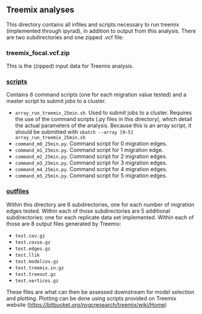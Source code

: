 ## Treemix analyses
This directory contains all infiles and scripts necessary to run treemix (implemented through ipyrad), in addition to output from this analysis. There are two subdirectories and one zipped .vcf file:

### treemix_focal.vcf.zip
This is the (zipped) input data for Treemix analysis.


### [scripts](scripts/)
Contains 6 command scripts (one for each migration value tested) and a master script to submit jobs to a cluster.
* `array_run_treemix_25min.sh`. Used to submit jobs to a cluster. Requires the use of the command scripts (.py files in this directory), which detail the actual parameters of the analysis. Because this is an array script, it should be submitted with `sbatch --array [0-5] array_run_treemix_25min.sh`
* `command_m0_25min.py`. Command script for 0 migration edges.
* `command_m1_25min.py`. Command script for 1 migration edge.
* `command_m2_25min.py`. Command script for 2 migration edges.
* `command_m3_25min.py`. Command script for 3 migration edges.
* `command_m4_25min.py`. Command script for 4 migration edges.
* `command_m5_25min.py`. Command script for 5 migration edges.


### [outfiles](outfiles/)
Within this directory are 6 subdirectories, one for each number of migration edges tested. Within each of those subdirectories are 5 additional subdirectories: one for each replicate data set implemented. Within each of those are 8 output files generated by Treemix: 
* `test.cov.gz`
* `test.covse.gz`
* `test.edges.gz`
* `test.llik`
* `test.modelcov.gz`
* `test.treemix.in.gz`
* `test.treeout.gz`
* `test.vertices.gz`

These files are what can then be assessed downstream for model selection and plotting. Plotting can be done using scripts provided on Treemix website (https://bitbucket.org/nygcresearch/treemix/wiki/Home)

